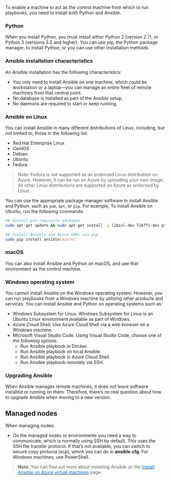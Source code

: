 
To enable a machine to act as the control machine from which to run playbooks, you need to install both Python and Ansible.

### Python

When you install Python, you must install either Python 2 (version 2.7), or Python 3 (versions 3.5 and higher). You  can use pip, the Python package manager, to install Python, or you can use other installation methods.

### Ansible installation characteristics

An Ansible installation has the following characteristics:

- You only need to install Ansible on one machine, which could be workstation or a laptop—you can manage an entire fleet of remote machines from that central point.
- No database is installed as part of the Ansible setup.
- No daemons are required to start or keep running.

### Ansible on Linux
You can install Ansible in many different distributions of Linux, including, but not limited to, those in the following list: 

- Red Hat Enterprise Linux
- CentOS
- Debian
- Ubuntu
- Fedora

> Note: Fedora is not supported as an endorsed Linux distribution on Azure. However, it can be run on Azure by uploading your own image. All other Linux distributions are supported on Azure as endorsed by Linux.

You can use the appropriate package manager software to install Ansible and Python, such as `yum`, `apt`, or `pip`. For example, To install Ansible on Ubuntu, run the following commands:

```bash
## Install pre-requisite packages
sudo apt-get update && sudo apt-get install -y libssl-dev libffi-dev python-dev python-pip

## Install Ansible and Azure SDKs via pip
sudo pip install ansible[azure]
```

### macOS
You can also install Ansible and Python on macOS, and use that environment as the control machine.

### Windows operating system
You cannot install Ansible on the Windows operating system. However, you can run playbooks from a Windows machine by utilizing other products and services. You can install Ansible and Python on operating systems such as:
 
- Windows Subsystem for Linux. Windows Subsystem for Linux is an Ubuntu Linux environment available as part of Windows.
- Azure Cloud Shell. Use Azure Cloud Shell via a web browser on a Windows machine.
- Microsoft Visual Studio Code. Using Visual Studio Code, choose one of the following options: 
    - Run Ansible playbook in Docker.
    - Run Ansible playbook on local Ansible.
    - Run Ansible playbook in Azure Cloud Shell.
    - Run Ansible playbook remotely via SSH.


### Upgrading Ansible
When Ansible manages remote machines, it does not leave software installed or running on them. Therefore, there’s no real question about how to upgrade Ansible when moving to a new version.

## Managed nodes
When managing nodes:

- On the managed nodes or environments you need a way to communicate, which is normally using SSH by default. This uses the SSH file transfer protocol. If that’s not available, you can switch to secure copy protocol (scp), which you can do in **ansible.cfg**. For Windows machines, use PowerShell. 



> **Note**: You can find out more about installing Ansible on the <a href="https://docs.microsoft.com/en-us/azure/virtual-machines/linux/ansible-install-configure?toc=%2Fen-us%2Fazure%2Fansible%2Ftoc.json&bc=%2Fen-us%2Fazure%2Fbread%2Ftoc.json" target="_blank"><span style="color: #0066cc;" color="#0066cc">Install Ansible on Azure virtual machines</span></a> page.
